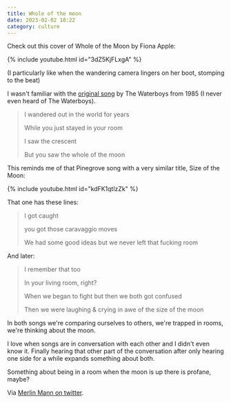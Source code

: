 ```yaml
---
title: Whole of the moon
date: 2023-02-02 18:22
category: culture
---
```


Check out this cover of Whole of the Moon by Fiona Apple:

{% include youtube.html id="3dZ5KjFLxgA" %}

(I particularly like when the wandering camera lingers on her boot, stomping to the beat)

I wasn't familiar with the [original song](https://www.youtube.com/watch?v=sBW8Vnp8BzU) by The Waterboys from 1985 (I never even heard of The Waterboys). 

> I wandered out in the world for years
>
> While you just stayed in your room
>
> I saw the crescent
>
> But you saw the whole of the moon

This reminds me of that Pinegrove song with a very similar title, Size of the Moon:

{% include youtube.html id="kdFK1qtlzZk" %}

That one has these lines:

> I got caught
>
> you got those caravaggio moves
>
> We had some good ideas but we never left that fucking room

And later:

> I remember that too
>
> In your living room, right?
>
> When we began to fight but then we both got confused
>
> Then we were laughing & crying in awe of the size of the moon

In both songs we're comparing ourselves to others, we're trapped in rooms, we're thinking about the moon.

I love when songs are in conversation with each other and I didn't even know it.
Finally hearing that other part of the conversation after only hearing one side for a while expands something about both.

Something about being in a room when the moon is up there is profane, maybe?

Via [Merlin Mann on twitter](https://twitter.com/hotdogsladies/status/1621094561866215425).
